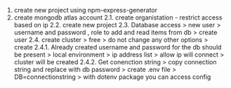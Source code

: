 1. create new project using npm-express-generator
2. create mongodb atlas account
    2.1. create organistation - restrict access based on ip
    2.2. create new project
    2.3. Database access >  new user > username and password , role to add and read items from db > create user
    2.4. create cluster > free > do not change any other options > create
        2.4.1. Already created username and password for the db should be present > local environment > ip address list > allow ip will connect > cluster will be created
        2.4.2. Get conenction string > copy connection string and replace with db password > create .env file > DB=connectionstring > with dotenv package you can access config

